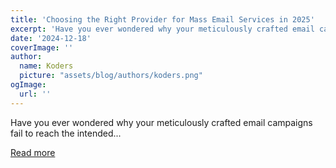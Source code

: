 ```yaml
---
title: 'Choosing the Right Provider for Mass Email Services in 2025'
excerpt: 'Have you ever wondered why your meticulously crafted email campaigns fail to reach the intended...'
date: '2024-12-18'
coverImage: ''
author:
  name: Koders
  picture: "assets/blog/authors/koders.png"
ogImage:
  url: ''
---
```


Have you ever wondered why your meticulously crafted email campaigns fail to reach the intended...

[Read more](https://dev.to/sam_devid_65bbbe34ab06c1a/choosing-the-right-provider-for-mass-email-services-in-2025-mop)
